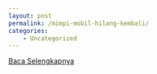 ```yaml
---
layout: post
permalink: /mimpi-mobil-hilang-kembali/
categories:
    - Uncategorized
---
```


[Baca Selengkapnya](/02)